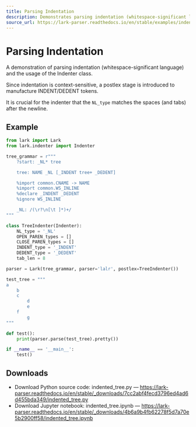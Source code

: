 ```yaml
---
title: Parsing Indentation
description: Demonstrates parsing indentation (whitespace-significant languages) in Lark using the Indenter postlex stage to produce INDENT/DEDENT tokens.
source_url: https://lark-parser.readthedocs.io/en/stable/examples/indented_tree.html
---
```


# Parsing Indentation

A demonstration of parsing indentation (whitespace-significant language) and the usage of the Indenter class.

Since indentation is context-sensitive, a postlex stage is introduced to manufacture INDENT/DEDENT tokens.

It is crucial for the indenter that the `NL_type` matches the spaces (and tabs) after the newline.

## Example

```python
from lark import Lark
from lark.indenter import Indenter

tree_grammar = r"""
    ?start: _NL* tree

    tree: NAME _NL [_INDENT tree+ _DEDENT]

    %import common.CNAME -> NAME
    %import common.WS_INLINE
    %declare _INDENT _DEDENT
    %ignore WS_INLINE

    _NL: /(\r?\n[\t ]*)+/
"""

class TreeIndenter(Indenter):
    NL_type = '_NL'
    OPEN_PAREN_types = []
    CLOSE_PAREN_types = []
    INDENT_type = '_INDENT'
    DEDENT_type = '_DEDENT'
    tab_len = 8

parser = Lark(tree_grammar, parser='lalr', postlex=TreeIndenter())

test_tree = """
a
    b
    c
        d
        e
    f
        g
"""

def test():
    print(parser.parse(test_tree).pretty())

if __name__ == '__main__':
    test()
```

## Downloads

- Download Python source code: indented_tree.py — https://lark-parser.readthedocs.io/en/stable/_downloads/7cc2abf4fecd3796ed4ad6d455bda349/indented_tree.py
- Download Jupyter notebook: indented_tree.ipynb — https://lark-parser.readthedocs.io/en/stable/_downloads/4b6a9b4fb62278f5d7a70e5b2900ff58/indented_tree.ipynb
